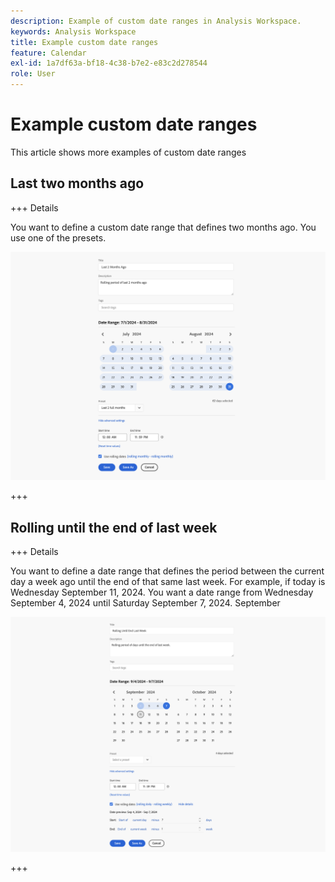 ```yaml
---
description: Example of custom date ranges in Analysis Workspace.
keywords: Analysis Workspace
title: Example custom date ranges
feature: Calendar
exl-id: 1a7df63a-bf18-4c38-b7e2-e83c2d278544
role: User
---
```

# Example custom date ranges

This article shows more examples of custom date ranges



## Last two months ago

+++ Details

You want to define a custom date range that defines two months ago. You use one of the presets.

![Last 2 months ago](assets/date-range-example-simple.png)

+++


## Rolling until the end of last week

+++ Details

You want to define a date range that defines the period between the current day a week ago until the end of that same last week. For example, if today is Wednesday September 11, 2024. You want a date range from Wednesday September 4, 2024 until Saturday September 7, 2024. September 

![Date range example](assets/date-range-example.png)

+++ 

<!--
## Example: Use a 7-day rolling date range

You can create a date range that specifies a 7-day rolling window that ends one week ago:

![](assets/create_date_range.png)

Use *`rolling daily`*.

* The Start settings would be *`current day minus 6 days`*.

* The End settings would be *`current day minus 7 days`*.

This date range can be a component that you drag onto any freeform table.
-->